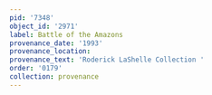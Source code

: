 ```yaml
---
pid: '7348'
object_id: '2971'
label: Battle of the Amazons
provenance_date: '1993'
provenance_location:
provenance_text: 'Roderick LaShelle Collection '
order: '0179'
collection: provenance
---
```

